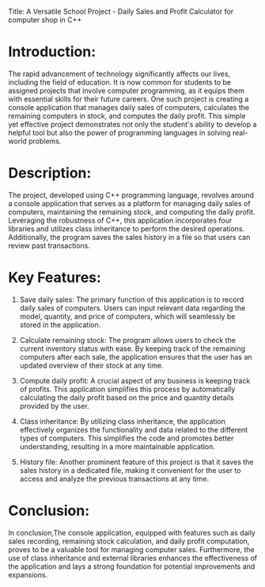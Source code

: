 Title: A Versatile School Project - Daily Sales and Profit Calculator for computer shop in C++

# Introduction:

The rapid advancement of technology significantly affects our lives, including the field of education.
It is now common for students to be assigned projects that involve computer programming, as it equips them
with essential skills for their future careers.
One such project is creating a console application that manages daily sales of computers, calculates the remaining computers in stock,
and computes the daily profit. This simple yet effective project demonstrates not only the student's ability to develop a helpful tool
but also the power of programming languages in solving real-world problems.

# Description:

The project, developed using C++ programming language, revolves around a console application that serves as a platform
for managing daily sales of computers, maintaining the remaining stock, and computing the daily profit.
Leveraging the robustness of C++, this application incorporates four libraries and utilizes class inheritance to perform the desired operations.
Additionally, the program saves the sales history in a file so that users can review past transactions.

# Key Features:

1. Save daily sales: The primary function of this application is to record daily sales of computers.
Users can input relevant data regarding the model, quantity, and price of computers, which will seamlessly be stored in the application.

2. Calculate remaining stock: The program allows users to check the current inventory status with ease.
By keeping track of the remaining computers after each sale, the application ensures that the user has an updated overview of their stock at any time.

3. Compute daily profit: A crucial aspect of any business is keeping track of profits.
This application simplifies this process by automatically calculating the daily profit based on the price and quantity details provided by the user.

4. Class inheritance: By utilizing class inheritance, the application effectively organizes the functionality and data related to the different types
of computers. This simplifies the code and promotes better understanding, resulting in a more maintainable application.

5. History file: Another prominent feature of this project is that it saves the sales history in a dedicated file, making it convenient for the user
to access and analyze the previous transactions at any time.

# Conclusion:

In conclusion,The console application, equipped with features such as daily sales recording, remaining stock calculation,
and daily profit computation, proves to be a valuable tool for managing computer sales. Furthermore, the use of class inheritance and external
libraries enhances the effectiveness of the application and lays a strong foundation for potential improvements and expansions.
